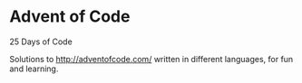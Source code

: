 # Advent of Code
25 Days of Code

Solutions to http://adventofcode.com/ written in different languages, for fun and learning.
